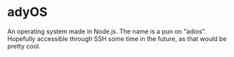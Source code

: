 # adyOS

An operating system made in Node.js. The name is a pun on "adios". Hopefully accessible through SSH some time in the future, as that would be pretty cool.
